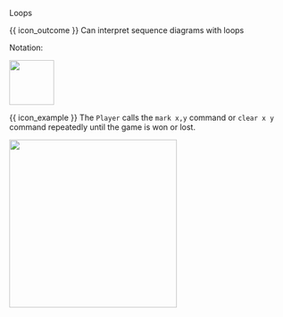 <span id="title">Loops</span>

<span id="prereqs"></span>

<span id="outcomes">{{ icon_outcome }} Can interpret sequence diagrams with loops</span>

<div id="body">

Notation:

<img src="{{baseUrl}}/uml/sequenceDiagrams/loops/images/notation.png" height="80" />
<p/>

<box>

{{ icon_example }} The `Player` calls the `mark x,y` command or `clear x y` command repeatedly until the game is won or lost.

<img src="{{baseUrl}}/uml/sequenceDiagrams/loops/images/playerText.png" height="300" />
<p/>

</box>

</div>

<div id="extras">
</div>